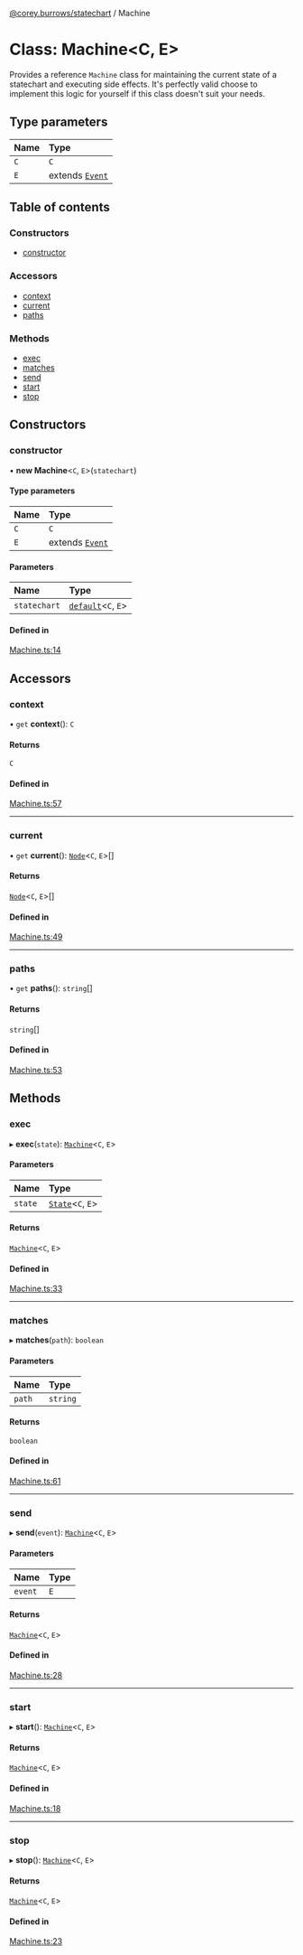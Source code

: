 [@corey.burrows/statechart](../README.md) / Machine

# Class: Machine<C, E\>

Provides a reference `Machine` class for maintaining the current state of a
statechart and executing side effects. It's perfectly valid choose to
implement this logic for yourself if this class doesn't suit your needs.

## Type parameters

| Name | Type |
| :------ | :------ |
| `C` | `C` |
| `E` | extends [`Event`](../interfaces/Event.md) |

## Table of contents

### Constructors

- [constructor](Machine.md#constructor)

### Accessors

- [context](Machine.md#context)
- [current](Machine.md#current)
- [paths](Machine.md#paths)

### Methods

- [exec](Machine.md#exec)
- [matches](Machine.md#matches)
- [send](Machine.md#send)
- [start](Machine.md#start)
- [stop](Machine.md#stop)

## Constructors

### constructor

• **new Machine**<`C`, `E`\>(`statechart`)

#### Type parameters

| Name | Type |
| :------ | :------ |
| `C` | `C` |
| `E` | extends [`Event`](../interfaces/Event.md) |

#### Parameters

| Name | Type |
| :------ | :------ |
| `statechart` | [`default`](default.md)<`C`, `E`\> |

#### Defined in

[Machine.ts:14](https://github.com/burrows/statechart/blob/6bcdb81/src/Machine.ts#L14)

## Accessors

### context

• `get` **context**(): `C`

#### Returns

`C`

#### Defined in

[Machine.ts:57](https://github.com/burrows/statechart/blob/6bcdb81/src/Machine.ts#L57)

___

### current

• `get` **current**(): [`Node`](Node.md)<`C`, `E`\>[]

#### Returns

[`Node`](Node.md)<`C`, `E`\>[]

#### Defined in

[Machine.ts:49](https://github.com/burrows/statechart/blob/6bcdb81/src/Machine.ts#L49)

___

### paths

• `get` **paths**(): `string`[]

#### Returns

`string`[]

#### Defined in

[Machine.ts:53](https://github.com/burrows/statechart/blob/6bcdb81/src/Machine.ts#L53)

## Methods

### exec

▸ **exec**(`state`): [`Machine`](Machine.md)<`C`, `E`\>

#### Parameters

| Name | Type |
| :------ | :------ |
| `state` | [`State`](State.md)<`C`, `E`\> |

#### Returns

[`Machine`](Machine.md)<`C`, `E`\>

#### Defined in

[Machine.ts:33](https://github.com/burrows/statechart/blob/6bcdb81/src/Machine.ts#L33)

___

### matches

▸ **matches**(`path`): `boolean`

#### Parameters

| Name | Type |
| :------ | :------ |
| `path` | `string` |

#### Returns

`boolean`

#### Defined in

[Machine.ts:61](https://github.com/burrows/statechart/blob/6bcdb81/src/Machine.ts#L61)

___

### send

▸ **send**(`event`): [`Machine`](Machine.md)<`C`, `E`\>

#### Parameters

| Name | Type |
| :------ | :------ |
| `event` | `E` |

#### Returns

[`Machine`](Machine.md)<`C`, `E`\>

#### Defined in

[Machine.ts:28](https://github.com/burrows/statechart/blob/6bcdb81/src/Machine.ts#L28)

___

### start

▸ **start**(): [`Machine`](Machine.md)<`C`, `E`\>

#### Returns

[`Machine`](Machine.md)<`C`, `E`\>

#### Defined in

[Machine.ts:18](https://github.com/burrows/statechart/blob/6bcdb81/src/Machine.ts#L18)

___

### stop

▸ **stop**(): [`Machine`](Machine.md)<`C`, `E`\>

#### Returns

[`Machine`](Machine.md)<`C`, `E`\>

#### Defined in

[Machine.ts:23](https://github.com/burrows/statechart/blob/6bcdb81/src/Machine.ts#L23)
